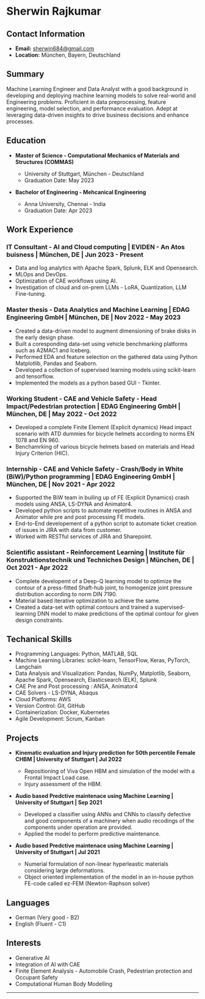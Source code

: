 # Sherwin Rajkumar

## Contact Information
- **Email:** sherwin684@gmail.com
- **Location:** München, Bayern, Deutschland

## Summary
Machine Learning Engineer and Data Analyst with a good background in developing and deploying machine learning models to solve real-world and Engineering problems. Proficient in data preprocessing, feature engineering, model selection, and performance evaluation. Adept at leveraging data-driven insights to drive business decisions and enhance processes.

## Education
- **Master of Science - Computational Mechanics of Materials and Structures (COMMAS)**
  - University of Stuttgart, München - Deutschland
  - Graduation Date: May 2023

- **Bachelor of Engineering - Mehcanical Engineering**
  - Anna University, Chennai - India
  - Graduation Date: Apr 2023

## Work Experience
### IT Consultant - AI and Cloud computing | EVIDEN - An Atos buisness | München, DE | Jun 2023 - Present
- Data and log analytics with Apache Spark, Splunk, ELK and Opensearch.
- MLOps and DevOps.
- Optimization of CAE workflows using AI.
- Investigation of cloud and on-prem LLMs - LoRA, Quantization, LLM Fine-tuning.

### Master thesis - Data Analytics and Machine Learning | EDAG Engineering GmbH | München, DE | Nov 2022 - May 2023
 - Created a data-driven model to augment dimensioning of brake disks in the early design phase.
 - Built a coresponding data-set using vehicle benchmarking platforms such as A2MAC1 and Iceberg.
 - Performed EDA and feature selection on the gathered data using Python Matplotlib, Pandas and Seaborn.
 - Developed a collection of supervised learning models using scikit-learn and tensorflow.
 - Implemented the models as a python based GUI - Tkinter.

### Working Student - CAE and Vehicle Safety - Head Impact/Pedestrian protection | EDAG Engineering GmbH | München, DE | May 2022 - Oct 2022
 - Developed a complete Finite Element (Explicit dynamics) Head impact scenario with ATD dummies for bicycle helmets according to norms EN 1078 and EN 960.
 - Benchamrking of various bicycle helmets based on materials and Head Injury Criterion (HIC).

### Internship - CAE and Vehicle Safety - Crash/Body in White (BiW)/Python programming | EDAG Engineering GmbH | München, DE | Nov 2021 - Apr 2022
 - Supported the BiW team in builing up of FE (Explicit Dynamics) crash models using ANSA, LS-DYNA and Animator4.
 - Developed python scripts to automate repetitive routines in ANSA and Animator while pre and post processing FE models.
 - End-to-End developement of a python script to automate ticket creation of issues in JIRA with data from customer.
 - Worked with RESTful services of JIRA and Sharepoint.

### Scientific assistant - Reinforcement Learning | Institute für Konstruktionstechnik und Techniches Design | München, DE | Oct 2021 - Apr 2022
  - Complete developemt of a Deep-Q learning model to optimize the contour of a press-fitted Shaft-hub joint, to homogenize joint pressure distribution according to norm DIN 7190.
  - Material based iterative optimization to achieve the same.
  - Created a data-set with optimal contours and trained a supervised-learning DNN model to make predictions of the optimal contour for given design constraints.

## Techanical Skills
- Programming Languages: Python, MATLAB, SQL
- Machine Learning Libraries: scikit-learn, TensorFlow, Keras, PyTorch, Langchain
- Data Analysis and Visualization: Pandas, NumPy, Matplotlib, Seaborn, Apache Spark, Opensearch, Elasticsearch (ELK), Splunk
- CAE Pre and Post processing : ANSA, Animator4
- CAE Solvers - LS-DYNA, Abaqus
- Cloud Platforms: AWS
- Version Control: Git, GitHub
- Containerization: Docker, Kubernetes
- Agile Development: Scrum, Kanban


## Projects
- **Kinematic evaluation and Injury prediction for 50th percentile Female CHBM | University of Stuttgart | Jul 2022**
   - Repositioning of Viva Open HBM and simulation of the model with a Frontal Impact Load case.
   - Injury assessment of the HBM.
 
 - **Audio based Predctive maintenace using Machine Learning | University of Stuttgart | Sep 2021**
   - Developed a classifier using ANNs and CNNs to classify defective and good components of a machinery when audio recodings of the components under operation are provided.
   - Applied the model to perform predictive maintenance.
  
 - **Audio based Predctive maintenace using Machine Learning | University of Stuttgart | Jul 2021**
   - Numerial formulation of non-linear hyperleastic materials considering large deformations.
   - Object oriented implementation of the model in an in-house python FE-code called ez-FEM (Newton-Raphson solver)
  

## Languages
- German (Very good - B2)
- English (Fluent - C1)


## Interests
- Generative AI
- Integration of AI with CAE
- Finite Element Analysis - Automobile Crash, Pedestrian protection and Occupant Safety
- Computational Human Body Modelling


---

